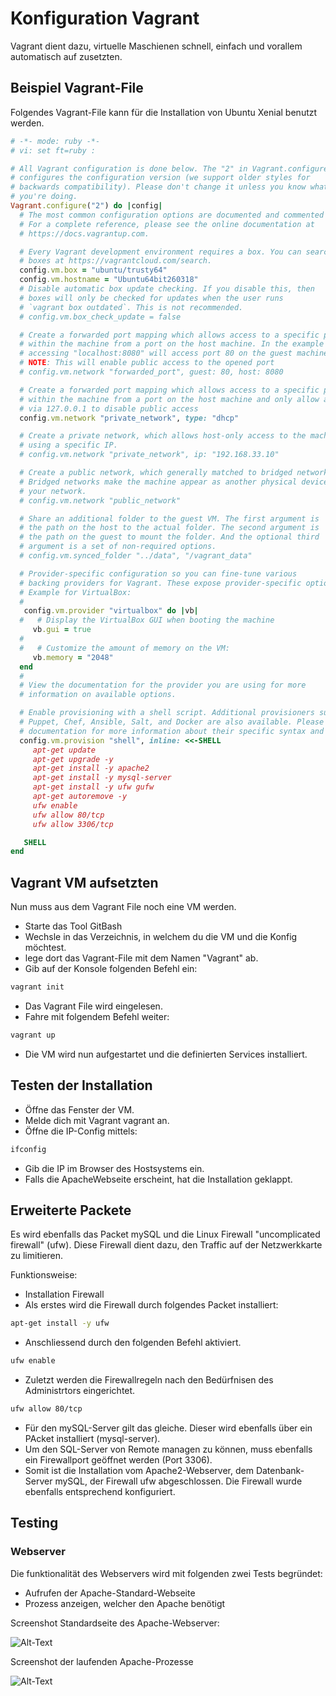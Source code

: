# Konfiguration Vagrant

Vagrant dient dazu, virtuelle Maschienen schnell, einfach und vorallem automatisch auf zusetzten.

## Beispiel Vagrant-File

Folgendes Vagrant-File kann für die Installation von Ubuntu Xenial benutzt werden.

```Ruby
# -*- mode: ruby -*-
# vi: set ft=ruby :

# All Vagrant configuration is done below. The "2" in Vagrant.configure
# configures the configuration version (we support older styles for
# backwards compatibility). Please don't change it unless you know what
# you're doing.
Vagrant.configure("2") do |config|
  # The most common configuration options are documented and commented below.
  # For a complete reference, please see the online documentation at
  # https://docs.vagrantup.com.

  # Every Vagrant development environment requires a box. You can search for
  # boxes at https://vagrantcloud.com/search.
  config.vm.box = "ubuntu/trusty64"
  config.vm.hostname = "Ubuntu64bit260318"
  # Disable automatic box update checking. If you disable this, then
  # boxes will only be checked for updates when the user runs
  # `vagrant box outdated`. This is not recommended.
  # config.vm.box_check_update = false

  # Create a forwarded port mapping which allows access to a specific port
  # within the machine from a port on the host machine. In the example below,
  # accessing "localhost:8080" will access port 80 on the guest machine.
  # NOTE: This will enable public access to the opened port
  # config.vm.network "forwarded_port", guest: 80, host: 8080

  # Create a forwarded port mapping which allows access to a specific port
  # within the machine from a port on the host machine and only allow access
  # via 127.0.0.1 to disable public access
  config.vm.network "private_network", type: "dhcp"

  # Create a private network, which allows host-only access to the machine
  # using a specific IP.
  # config.vm.network "private_network", ip: "192.168.33.10"

  # Create a public network, which generally matched to bridged network.
  # Bridged networks make the machine appear as another physical device on
  # your network.
  # config.vm.network "public_network"

  # Share an additional folder to the guest VM. The first argument is
  # the path on the host to the actual folder. The second argument is
  # the path on the guest to mount the folder. And the optional third
  # argument is a set of non-required options.
  # config.vm.synced_folder "../data", "/vagrant_data"

  # Provider-specific configuration so you can fine-tune various
  # backing providers for Vagrant. These expose provider-specific options.
  # Example for VirtualBox:
  #
   config.vm.provider "virtualbox" do |vb|
  #   # Display the VirtualBox GUI when booting the machine
     vb.gui = true
  #
  #   # Customize the amount of memory on the VM:
     vb.memory = "2048"
  end
  #
  # View the documentation for the provider you are using for more
  # information on available options.

  # Enable provisioning with a shell script. Additional provisioners such as
  # Puppet, Chef, Ansible, Salt, and Docker are also available. Please see the
  # documentation for more information about their specific syntax and use.
  config.vm.provision "shell", inline: <<-SHELL
     apt-get update
     apt-get upgrade -y
     apt-get install -y apache2
     apt-get install -y mysql-server
     apt-get install -y ufw gufw
     apt-get autoremove -y
     ufw enable
     ufw allow 80/tcp
     ufw allow 3306/tcp

   SHELL
end

```

## Vagrant VM aufsetzten

Nun muss aus dem Vagrant File noch eine VM werden.

- Starte das Tool GitBash
- Wechsle in das Verzeichnis, in welchem du die VM und die Konfig möchtest.
- lege dort das Vagrant-File mit dem Namen "Vagrant" ab.
- Gib auf der Konsole folgenden Befehl ein:

```Ruby
vagrant init
```

- Das Vagrant File wird eingelesen.
- Fahre mit folgendem Befehl weiter:

```Ruby
vagrant up
```

- Die VM wird nun aufgestartet und die definierten Services installiert.

## Testen der Installation

- Öffne das Fenster der VM.
- Melde dich mit Vagrant vagrant an.
- Öffne die IP-Config mittels:

```Bash
ifconfig
```

- Gib die IP im Browser des Hostsystems ein.
- Falls die ApacheWebseite erscheint, hat die Installation geklappt.

## Erweiterte Packete

Es wird ebenfalls das Packet mySQL und die Linux Firewall "uncomplicated firewall" (ufw). Diese Firewall dient dazu, den Traffic auf der Netzwerkkarte zu limitieren.

Funktionsweise:

- Installation Firewall
- Als erstes wird die Firewall durch folgendes Packet installiert:

```Bash
apt-get install -y ufw
```

- Anschliessend durch den folgenden Befehl aktiviert.

```Bash
ufw enable
```

- Zuletzt werden die Firewallregeln nach den Bedürfnisen des Administrtors eingerichtet.

```Bash
ufw allow 80/tcp
```

- Für den mySQL-Server gilt das gleiche. Dieser wird ebenfalls über ein PAcket installiert (mysql-server).
- Um den SQL-Server von Remote managen zu können, muss ebenfalls ein Firewallport geöffnet werden (Port 3306).
- Somit ist die Installation vom Apache2-Webserver, dem Datenbank-Server mySQL, der Firewall ufw abgeschlossen. Die Firewall wurde ebenfalls entsprechend konfiguriert.

## Testing

### Webserver

Die funktionalität des Webservers wird mit folgenden zwei Tests begründet:

- Aufrufen der Apache-Standard-Webseite
- Prozess anzeigen, welcher den Apache benötigt

Screenshot Standardseite des Apache-Webserver:

![Alt-Text](https://alighome01.myqnapcloud.com/share.cgi/apache_Default.png?ssid=0agex3y&fid=0agex3y&path=%2F&filename=apache_Default.png&openfolder=normal&ep=)

Screenshot der laufenden Apache-Prozesse

![Alt-Text](https://alighome01.myqnapcloud.com/share.cgi/apache_prozesse.png?ssid=0agex3y&fid=0agex3y&path=%2F&filename=apache_prozesse.png&openfolder=normal&ep=)